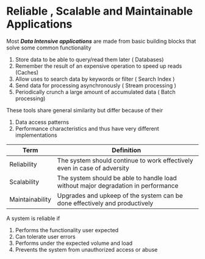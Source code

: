 # Reliable , Scalable and Maintainable Applications

Most ***Data Intensive applications*** are made from basic building blocks that solve some common functionality
1. Store data to be able to query/read them later ( Databases)
2. Remember the result of an expensive operation to speed up reads (Caches)
3. Allow uses to search data by keywords or filter ( Search Index )
4. Send data for processing asynchronously ( Stream processing )
5. Periodically crunch a large amount of accumulated data ( Batch processing) 


These tools share general similarity but differ because of their 
1. Data access patterns
2. Performance characteristics
and thus have very different implementations


| Term | Definition |
| ------- | ------------ |
|Reliability | The system should continue to work effectively even in case of adversity|
|Scalability | The system should be able to handle load without major degradation in performance |
|Maintainability | Upgrades and upkeep of the system can be done effectively and productively |


A system is reliable if
1. Performs the functionality user expected
2. Can tolerate user errors
3. Performs under the expected volume and load
4. Prevents the system from unauthorized access or abuse
